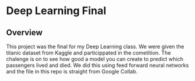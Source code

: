 # Deep Learning Final

## Overview

This project was the final for my Deep Learning class. We were given the titanic dataset from Kaggle and particippated in the cometition. The chalenge is on to see how good a model you can create to predict which passengers lived and died. We did this using feed forward neural networks and the file in this repo is straight from Google Collab. 
